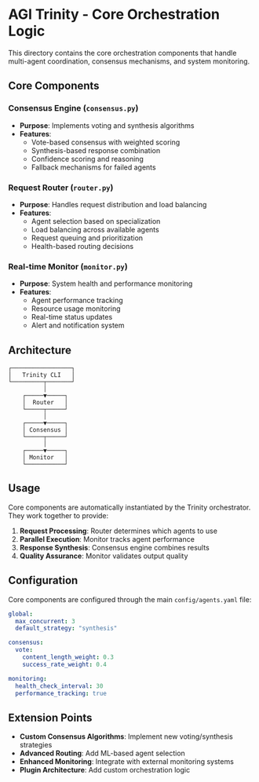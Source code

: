 # AGI Trinity - Core Orchestration Logic

This directory contains the core orchestration components that handle multi-agent coordination, consensus mechanisms, and system monitoring.

## Core Components

### Consensus Engine (`consensus.py`)
- **Purpose**: Implements voting and synthesis algorithms
- **Features**:
  - Vote-based consensus with weighted scoring
  - Synthesis-based response combination
  - Confidence scoring and reasoning
  - Fallback mechanisms for failed agents

### Request Router (`router.py`)
- **Purpose**: Handles request distribution and load balancing
- **Features**:
  - Agent selection based on specialization
  - Load balancing across available agents
  - Request queuing and prioritization
  - Health-based routing decisions

### Real-time Monitor (`monitor.py`)
- **Purpose**: System health and performance monitoring
- **Features**:
  - Agent performance tracking
  - Resource usage monitoring
  - Real-time status updates
  - Alert and notification system

## Architecture

```
┌─────────────────┐
│   Trinity CLI   │
└─────────┬───────┘
          │
    ┌─────▼─────┐
    │  Router   │
    └─────┬─────┘
          │
    ┌─────▼─────┐
    │ Consensus │
    └─────┬─────┘
          │
    ┌─────▼─────┐
    │ Monitor   │
    └───────────┘
```

## Usage

Core components are automatically instantiated by the Trinity orchestrator. They work together to provide:

1. **Request Processing**: Router determines which agents to use
2. **Parallel Execution**: Monitor tracks agent performance
3. **Response Synthesis**: Consensus engine combines results
4. **Quality Assurance**: Monitor validates output quality

## Configuration

Core components are configured through the main `config/agents.yaml` file:

```yaml
global:
  max_concurrent: 3
  default_strategy: "synthesis"

consensus:
  vote:
    content_length_weight: 0.3
    success_rate_weight: 0.4

monitoring:
  health_check_interval: 30
  performance_tracking: true
```

## Extension Points

- **Custom Consensus Algorithms**: Implement new voting/synthesis strategies
- **Advanced Routing**: Add ML-based agent selection
- **Enhanced Monitoring**: Integrate with external monitoring systems
- **Plugin Architecture**: Add custom orchestration logic
